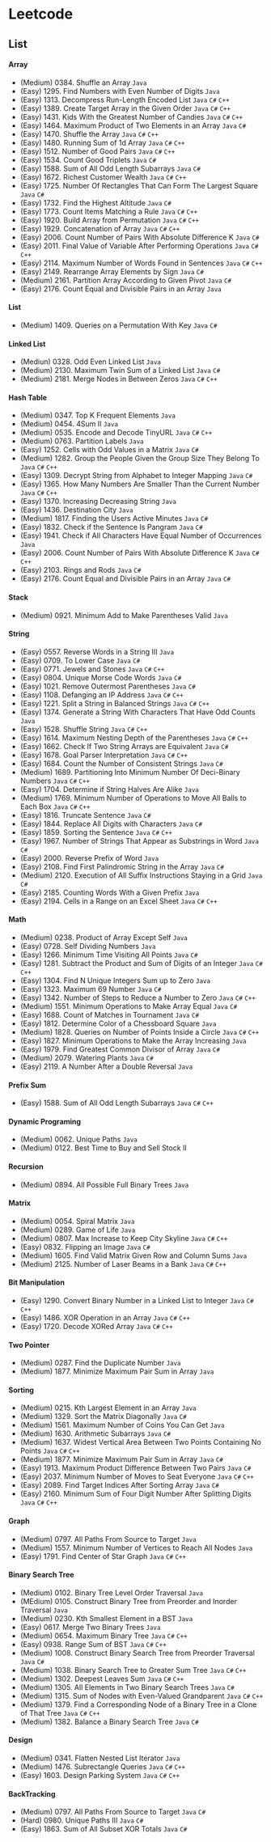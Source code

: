 Leetcode
=
List
-
#### Array
* (Medium) 0384. Shuffle an Array `Java`
* (Easy)   1295. Find Numbers with Even Number of Digits `Java`
* (Easy)   1313. Decompress Run-Length Encoded List `Java` `C#` `C++`
* (Easy)   1389. Create Target Array in the Given Order `Java` `C#` `C++`
* (Easy)   1431. Kids With the Greatest Number of Candies `Java` `C#` `C++`
* (Easy)   1464. Maximum Product of Two Elements in an Array `Java` `C#`
* (Easy)   1470. Shuffle the Array `Java` `C#` `C++`
* (Easy)   1480. Running Sum of 1d Array `Java` `C#` `C++`
* (Easy)   1512. Number of Good Pairs `Java` `C#` `C++`
* (Easy)   1534. Count Good Triplets `Java` `C#`
* (Easy)   1588. Sum of All Odd Length Subarrays `Java` `C#`
* (Easy)   1672. Richest Customer Wealth `Java` `C#` `C++`
* (Easy)   1725. Number Of Rectangles That Can Form The Largest Square `Java` `C#`
* (Easy)   1732. Find the Highest Altitude `Java` `C#`
* (Easy)   1773. Count Items Matching a Rule `Java` `C#` `C++`
* (Easy)   1920. Build Array from Permutation `Java` `C#` `C++`
* (Easy)   1929. Concatenation of Array `Java` `C#` `C++`
* (Easy)   2006. Count Number of Pairs With Absolute Difference K `Java` `C#`
* (Easy)   2011. Final Value of Variable After Performing Operations `Java` `C#` `C++`
* (Easy)   2114. Maximum Number of Words Found in Sentences `Java` `C#` `C++`
* (Easy)   2149. Rearrange Array Elements by Sign `Java` `C#`
* (Medium) 2161. Partition Array According to Given Pivot `Java` `C#`
* (Easy)   2176. Count Equal and Divisible Pairs in an Array `Java`

#### List
* (Medium) 1409. Queries on a Permutation With Key `Java` `C#`

#### Linked List
* (Mediun) 0328. Odd Even Linked List `Java`
* (Medium) 2130. Maximum Twin Sum of a Linked List `Java` `C#`
* (Medium) 2181. Merge Nodes in Between Zeros `Java` `C#` `C++`

#### Hash Table
* (Medium) 0347. Top K Frequent Elements `Java`
* (Medium) 0454. 4Sum II `Java`
* (Medium) 0535. Encode and Decode TinyURL `Java` `C#` `C++`
* (Medium) 0763. Partition Labels `Java`
* (Easy)   1252. Cells with Odd Values in a Matrix `Java` `C#`
* (Medium) 1282. Group the People Given the Group Size They Belong To `Java` `C#` `C++`
* (Easy)   1309. Decrypt String from Alphabet to Integer Mapping `Java` `C#`
* (Easy)   1365. How Many Numbers Are Smaller Than the Current Number `Java` `C#` `C++`
* (Easy)   1370. Increasing Decreasing String `Java`
* (Easy)   1436. Destination City `Java`
* (Medium) 1817. Finding the Users Active Minutes `Java` `C#`
* (Easy)   1832. Check if the Sentence Is Pangram `Java` `C#`
* (Easy)   1941. Check if All Characters Have Equal Number of Occurrences `Java`
* (Easy)   2006. Count Number of Pairs With Absolute Difference K `Java` `C#` `C++`
* (Easy)   2103. Rings and Rods `Java` `C#`
* (Easy)   2176. Count Equal and Divisible Pairs in an Array `Java` `C#`

#### Stack
* (Medium) 0921. Minimum Add to Make Parentheses Valid `Java`

#### String
* (Easy)   0557. Reverse Words in a String III `Java`
* (Easy)   0709. To Lower Case `Java` `C#`
* (Easy)   0771. Jewels and Stones `Java` `C#` `C++`
* (Easy)   0804. Unique Morse Code Words `Java` `C#`
* (Easy)   1021. Remove Outermost Parentheses `Java` `C#`
* (Easy)   1108. Defanging an IP Address `Java` `C#` `C++`
* (Easy)   1221. Split a String in Balanced Strings `Java` `C#` `C++`
* (Easy)   1374. Generate a String With Characters That Have Odd Counts `Java`
* (Easy)   1528. Shuffle String `Java` `C#` `C++`
* (Easy)   1614. Maximum Nesting Depth of the Parentheses `Java` `C#` `C++`
* (Easy)   1662. Check If Two String Arrays are Equivalent `Java` `C#`
* (Easy)   1678. Goal Parser Interpretation `Java` `C#` `C++`
* (Easy)   1684. Count the Number of Consistent Strings `Java` `C#`
* (Medium) 1689. Partitioning Into Minimum Number Of Deci-Binary Numbers `Java` `C#` `C++`
* (Easy)   1704. Determine if String Halves Are Alike `Java`
* (Medium) 1769. Minimum Number of Operations to Move All Balls to Each Box `Java` `C#` `C++`
* (Easy)   1816. Truncate Sentence `Java` `C#`
* (Easy)   1844. Replace All Digits with Characters `Java` `C#`
* (Easy)   1859. Sorting the Sentence `Java` `C#` `C++`
* (Easy)   1967. Number of Strings That Appear as Substrings in Word `Java` `C#`
* (Easy)   2000. Reverse Prefix of Word `Java`
* (Easy)   2108. Find First Palindromic String in the Array `Java` `C#`
* (Medium) 2120. Execution of All Suffix Instructions Staying in a Grid `Java` `C#`
* (Easy)   2185. Counting Words With a Given Prefix `Java`
* (Easy)   2194. Cells in a Range on an Excel Sheet `Java` `C#` `C++`

#### Math
* (Medium) 0238. Product of Array Except Self `Java`
* (Easy)   0728. Self Dividing Numbers `Java`
* (Easy)   1266. Minimum Time Visiting All Points `Java` `C#`
* (Easy)   1281. Subtract the Product and Sum of Digits of an Integer `Java` `C#` `C++`
* (Easy)   1304. Find N Unique Integers Sum up to Zero `Java`
* (Easy)   1323. Maximum 69 Number `Java` `C#`
* (Easy)   1342. Number of Steps to Reduce a Number to Zero `Java` `C#` `C++`
* (Medium) 1551. Minimum Operations to Make Array Equal `Java` `C#`
* (Easy)   1688. Count of Matches in Tournament `Java` `C#`
* (Easy)   1812. Determine Color of a Chessboard Square `Java`
* (Medium) 1828. Queries on Number of Points Inside a Circle `Java` `C#` `C++`
* (Easy)   1827. Minimum Operations to Make the Array Increasing `Java`
* (Easy)   1979. Find Greatest Common Divisor of Array `Java` `C#`
* (Medium) 2079. Watering Plants `Java` `C#`
* (Easy)   2119. A Number After a Double Reversal `Java`

#### Prefix Sum
* (Easy)   1588. Sum of All Odd Length Subarrays `Java` `C#` `C++`

#### Dynamic Programing
* (Medium) 0062. Unique Paths `Java`
* (Medium) 0122. Best Time to Buy and Sell Stock II

#### Recursion
* (Medium) 0894. All Possible Full Binary Trees `Java`

#### Matrix
* (Medium) 0054. Spiral Matrix `Java`
* (Medium) 0289. Game of Life `Java`
* (Medium) 0807. Max Increase to Keep City Skyline `Java` `C#` `C++`
* (Easy)   0832. Flipping an Image `Java` `C#`
* (Medium) 1605. Find Valid Matrix Given Row and Column Sums `Java`
* (Medium) 2125. Number of Laser Beams in a Bank `Java` `C#` `C++`

#### Bit Manipulation
* (Easy)   1290. Convert Binary Number in a Linked List to Integer `Java` `C#` `C++`
* (Easy)   1486. XOR Operation in an Array `Java` `C#` `C++`
* (Easy)   1720. Decode XORed Array `Java` `C#` `C++`

#### Two Pointer
* (Medium) 0287. Find the Duplicate Number `Java`
* (Medium) 1877. Minimize Maximum Pair Sum in Array `Java`

#### Sorting
* (Medium) 0215. Kth Largest Element in an Array `Java`
* (Medium) 1329. Sort the Matrix Diagonally `Java` `C#`
* (Medium) 1561. Maximum Number of Coins You Can Get `Java`
* (Medium) 1630. Arithmetic Subarrays `Java` `C#`
* (Medium) 1637. Widest Vertical Area Between Two Points Containing No Points `Java` `C#` `C++`
* (Medium) 1877. Minimize Maximum Pair Sum in Array `Java` `C#`
* (Easy)   1913. Maximum Product Difference Between Two Pairs `Java` `C#`
* (Easy)   2037. Minimum Number of Moves to Seat Everyone `Java` `C#` `C++`
* (Easy)   2089. Find Target Indices After Sorting Array `Java` `C#`
* (Easy)   2160. Minimum Sum of Four Digit Number After Splitting Digits `Java` `C#` `C++`

#### Graph
* (Medium) 0797. All Paths From Source to Target `Java`
* (Medium) 1557. Minimum Number of Vertices to Reach All Nodes `Java`
* (Easy)   1791. Find Center of Star Graph `Java` `C#` `C++`

#### Binary Search Tree
* (Medium) 0102. Binary Tree Level Order Traversal `Java`
* (MEdium) 0105. Construct Binary Tree from Preorder and Inorder Traversal `Java`
* (Medium) 0230. Kth Smallest Element in a BST `Java`
* (Easy)   0617. Merge Two Binary Trees `Java`
* (Medium) 0654. Maximum Binary Tree `Java` `C#` `C++`
* (Easy)   0938. Range Sum of BST `Java` `C#` `C++`
* (Medium) 1008. Construct Binary Search Tree from Preorder Traversal `Java` `C#`
* (Medium) 1038. Binary Search Tree to Greater Sum Tree `Java` `C#` `C++`
* (Medium) 1302. Deepest Leaves Sum `Java` `C#` `C++`
* (Medium) 1305. All Elements in Two Binary Search Trees `Java` `C#`
* (Medium) 1315. Sum of Nodes with Even-Valued Grandparent `Java` `C#` `C++`
* (Medium) 1379. Find a Corresponding Node of a Binary Tree in a Clone of That Tree `Java` `C#` `C++`
* (Medium) 1382. Balance a Binary Search Tree `Java` `C#`

#### Design
* (Medium) 0341. Flatten Nested List Iterator `Java`
* (Medium) 1476. Subrectangle Queries `Java` `C#` `C++`
* (Easy)   1603. Design Parking System `Java` `C#` `C++`

#### BackTracking
* (Medium) 0797. All Paths From Source to Target `Java` `C#` 
* (Hard)   0980. Unique Paths III `Java` `C#`
* (Easy)   1863. Sum of All Subset XOR Totals `Java` `C#`

